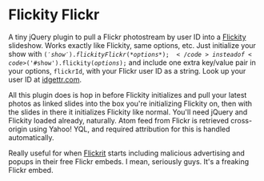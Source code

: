 # Flickity Flickr

A tiny jQuery plugin to pull a Flickr photostream by user ID into a [Flickity](http://flickity.metafizzy.co/) slideshow. Works exactly like Flickity, same options, etc. Just initialize your show with <code>$('show').flickityFlickr(*options*);</code> instead of <code>$('#show').flickity(*options*);</code> and include one extra key/value pair in your options, `flickrId`, with your Flickr user ID as a string. Look up your user ID at [idgettr.com](http://idgettr.com/).

All this plugin does is hop in before Flickity initializes and pull your latest photos as linked slides into the box you're initializing Flickity on, then with the slides in there it initializes Flickity like normal. You'll need jQuery and Flickity loaded already, naturally. Atom feed from Flickr is retrieved cross-origin using Yahoo! YQL, and required attribution for this is handled automatically.

Really useful for when [Flickrit](http://flickrit.com/) starts including malicious advertising and popups in their free Flickr embeds. I mean, seriously guys. It's a freaking Flickr embed.